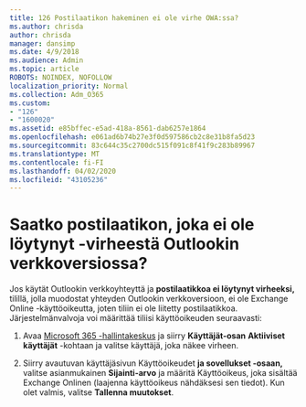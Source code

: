 ```yaml
---
title: 126 Postilaatikon hakeminen ei ole virhe OWA:ssa?
ms.author: chrisda
author: chrisda
manager: dansimp
ms.date: 4/9/2018
ms.audience: Admin
ms.topic: article
ROBOTS: NOINDEX, NOFOLLOW
localization_priority: Normal
ms.collection: Adm_O365
ms.custom:
- "126"
- "1600020"
ms.assetid: e85bffec-e5ad-418a-8561-dab6257e1864
ms.openlocfilehash: e061ad6b74b27e3f0d597586cb2c8e31b8fa5d23
ms.sourcegitcommit: 83c644c35c2700dc515f091c8f41f9c283b89967
ms.translationtype: MT
ms.contentlocale: fi-FI
ms.lasthandoff: 04/02/2020
ms.locfileid: "43105236"
---
```

# <a name="getting-a-mailbox-not-found-error-in-outlook-on-the-web"></a>Saatko postilaatikon, joka ei ole löytynyt -virheestä Outlookin verkkoversiossa?

Jos käytät Outlookin verkkoyhteyttä ja **postilaatikkoa ei löytynyt virheeksi,** tilillä, jolla muodostat yhteyden Outlookin verkkoversioon, ei ole Exchange Online -käyttöoikeutta, joten tiliin ei ole liitetty postilaatikkoa. Järjestelmänvalvoja voi määrittää tiliisi käyttöoikeuden seuraavasti:

1. Avaa [Microsoft 365 -hallintakeskus](https://portal.office.com/adminportal/home#/homepage) ja siirry **Käyttäjät-osan** **Aktiiviset käyttäjät** -kohtaan ja valitse käyttäjä, joka näkee virheen.

2. Siirry avautuvan käyttäjäsivun Käyttöoikeudet **ja sovellukset -osaan,** valitse asianmukainen **Sijainti-arvo** ja määritä Käyttöoikeus, joka sisältää Exchange Onlinen (laajenna käyttöoikeus nähdäksesi sen tiedot). Kun olet valmis, valitse **Tallenna muutokset**.

